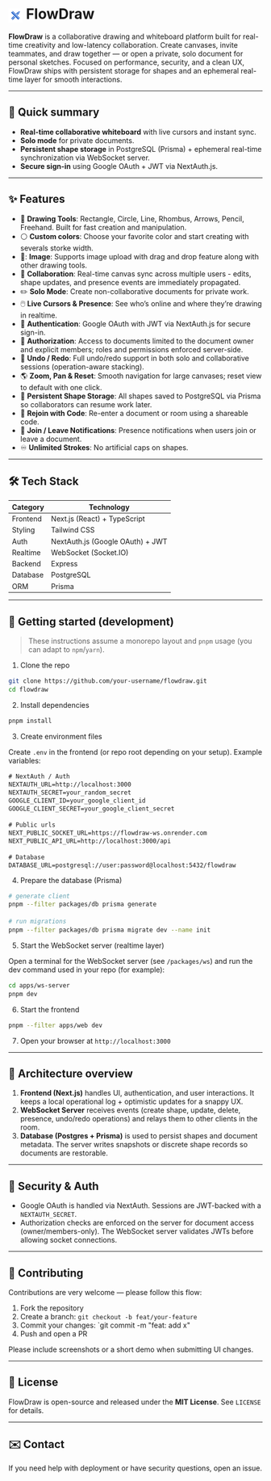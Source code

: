 # <img src="apps/web/public/logo.png" alt="FlowDraw Logo" width="28" style="vertical-align: middle;"/> FlowDraw

**FlowDraw** is a collaborative drawing and whiteboard platform built for real-time creativity and low-latency collaboration. Create canvases, invite teammates, and draw together — or open a private, solo document for personal sketches. Focused on performance, security, and a clean UX, FlowDraw ships with persistent storage for shapes and an ephemeral real-time layer for smooth interactions.

---

## 🚀 Quick summary

- **Real-time collaborative whiteboard** with live cursors and instant sync.
- **Solo mode** for private documents.
- **Persistent shape storage** in PostgreSQL (Prisma) + ephemeral real-time synchronization via WebSocket server.
- **Secure sign-in** using Google OAuth + JWT via NextAuth.js.

---

## ✨ Features

- 🎨 **Drawing Tools**: Rectangle, Circle, Line, Rhombus, Arrows, Pencil, Freehand. Built for fast creation and manipulation.
- ⚪ **Custom colors**: Choose your favorite color and start creating with severals storke width.
- 📸: **Image**: Supports image upload with drag and drop feature along with other drawing tools.
- 👥 **Collaboration**: Real-time canvas sync across multiple users - edits, shape updates, and presence events are immediately propagated.
- ✏️ **Solo Mode**: Create non-collaborative documents for private work.
- 🖱️ **Live Cursors & Presence**: See who’s online and where they’re drawing in realtime.
- 🔐 **Authentication**: Google OAuth with JWT via NextAuth.js for secure sign-in.
- 📜 **Authorization**: Access to documents limited to the document owner and explicit members; roles and permissions enforced server-side.
- 🧠 **Undo / Redo**: Full undo/redo support in both solo and collaborative sessions (operation-aware stacking).
- 🌎 **Zoom, Pan & Reset**: Smooth navigation for large canvases; reset view to default with one click.
- 🧾 **Persistent Shape Storage**: All shapes saved to PostgreSQL via Prisma so collaborators can resume work later.
- 🔑 **Rejoin with Code**: Re-enter a document or room using a shareable code.
- 👋 **Join / Leave Notifications**: Presence notifications when users join or leave a document.
- ♾️ **Unlimited Strokes**: No artificial caps on shapes.

---

## 🛠️ Tech Stack

| Category | Technology                       |
| -------- | -------------------------------- |
| Frontend | Next.js (React) + TypeScript     |
| Styling  | Tailwind CSS                     |
| Auth     | NextAuth.js (Google OAuth) + JWT |
| Realtime | WebSocket (Socket.IO)            |
| Backend  | Express                          |
| Database | PostgreSQL                       |
| ORM      | Prisma                           |

---

## 🔧 Getting started (development)

> These instructions assume a monorepo layout and `pnpm` usage (you can adapt to `npm`/`yarn`).

1. Clone the repo

```bash
git clone https://github.com/your-username/flowdraw.git
cd flowdraw
```

2. Install dependencies

```bash
pnpm install
```

3. Create environment files

Create `.env` in the frontend (or repo root depending on your setup). Example variables:

```env
# NextAuth / Auth
NEXTAUTH_URL=http://localhost:3000
NEXTAUTH_SECRET=your_random_secret
GOOGLE_CLIENT_ID=your_google_client_id
GOOGLE_CLIENT_SECRET=your_google_client_secret

# Public urls
NEXT_PUBLIC_SOCKET_URL=https://flowdraw-ws.onrender.com
NEXT_PUBLIC_API_URL=http://localhost:3000/api

# Database
DATABASE_URL=postgresql://user:password@localhost:5432/flowdraw
```

4. Prepare the database (Prisma)

```bash
# generate client
pnpm --filter packages/db prisma generate

# run migrations
pnpm --filter packages/db prisma migrate dev --name init
```

5. Start the WebSocket server (realtime layer)

Open a terminal for the WebSocket server (see `/packages/ws`) and run the dev command used in your repo (for example):

```bash
cd apps/ws-server
pnpm dev
```

6. Start the frontend

```bash
pnpm --filter apps/web dev
```

7. Open your browser at `http://localhost:3000`

---

## 🧩 Architecture overview

1. **Frontend (Next.js)** handles UI, authentication, and user interactions. It keeps a local operational log + optimistic updates for a snappy UX.
2. **WebSocket Server** receives events (create shape, update, delete, presence, undo/redo operations) and relays them to other clients in the room.
3. **Database (Postgres + Prisma)** is used to persist shapes and document metadata. The server writes snapshots or discrete shape records so documents are restorable.

---

## 🔐 Security & Auth

- Google OAuth is handled via NextAuth. Sessions are JWT-backed with a `NEXTAUTH_SECRET`.
- Authorization checks are enforced on the server for document access (owner/members-only). The WebSocket server validates JWTs before allowing socket connections.

---

## 🤝 Contributing

Contributions are very welcome — please follow this flow:

1. Fork the repository
2. Create a branch: `git checkout -b feat/your-feature`
3. Commit your changes: \`git commit -m "feat: add x"
4. Push and open a PR

Please include screenshots or a short demo when submitting UI changes.

---

## 📜 License

FlowDraw is open-source and released under the **MIT License**. See `LICENSE` for details.

---

## ✉️ Contact

If you need help with deployment or have security questions, open an issue.
